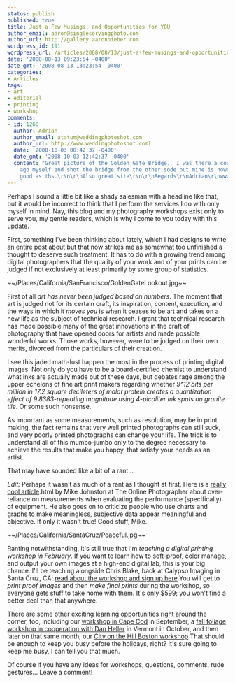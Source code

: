 ```yaml
---
status: publish
published: true
title: Just a Few Musings, and Opportunities for YOU
author_email: aaron@singleservingphoto.com
author_url: http://gallery.aaronbieber.com
wordpress_id: 191
wordpress_url: /articles/2008/08/13/just-a-few-musings-and-opportunities-for-you/
date: '2008-08-13 09:23:54 -0400'
date_gmt: '2008-08-13 13:23:54 -0400'
categories:
- Articles
tags:
- art
- editorial
- printing
- workshop
comments:
- id: 1260
  author: Adrian
  author_email: atatum@weddingphotoshot.com
  author_url: http://www.weddingphotoshot.coml
  date: '2008-10-03 08:42:37 -0400'
  date_gmt: '2008-10-03 12:42:37 -0400'
  content: "Great picture of the Golden Gate Bridge.  I was there a couple of years
    ago myself and shot the bridge from the other sode but mine is nowehere near as
    good as ths.\r\n\r\nAlso great site\r\n\r\nRegards\r\nAdrian\r\nwww.weddingphotoshot.com"
---
```

Perhaps I sound a little bit like a shady salesman with a headline like
that, but it would be incorrect to think that I perform the services I
do with only myself in mind. Nay, this blog and my photography workshops
exist only to serve you, my gentle readers, which is why I come to you
today with this update.

First, something I've been thinking about lately, which I had designs to
write an entire post about but that now strikes me as somewhat too
unfinished a thought to deserve such treatment. It has to do with a
growing trend among digital photographers that the quality of your work
and of your prints can be judged if not exclusively at least primarily
by some group of statistics.

~\~/Places/California/SanFrancisco/GoldenGateLookout.jpg\~\~

First of all *art has never been judged based on numbers*. The moment
that art is judged not for its certain craft, its inspiration, content,
execution, and the ways in which it _moves you_ is when it ceases to
be art and takes on a new life as the subject of technical research. I
grant that technical research has made possible many of the great
innovations in the craft of photography that have opened doors for
artists and made possible wonderful works. Those works, however, were to
be judged on their own merits, divorced from the particulars of their
creation.

I see this jaded math-lust happen the most in the process of printing
digital images. Not only do you have to be a board-certified chemist to
understand what inks are actually made out of these days, but debates
rage among the upper echelons of fine art print makers regarding whether
_9\^12 bits per million in 17.2 square decileters of molar protein
creates a quantization effect of 9.8383-repeating magnitude using
4-picoliter ink spots on granite tile_. Or some such nonsense.

As important as some measurements, such as resolution, may be in print
making, the fact remains that very well printed photographs can still
suck, and very poorly printed photographs can change your life. The
trick is to understand all of this mumbo-jumbo only to the degree
necessary to achieve the results that make you happy, that satisfy your
needs as an artist.

That may have sounded like a bit of a rant...

*Edit:* Perhaps it wasn't as much of a rant as I thought at first.
Here is a [really cool
article](http://theonlinephotographer.typepad.com/the_online_photographer/2008/08/charts-and-grap).html
by Mike Johnston at The Online Photographer about over-reliance on
measurements when evaluating the performance (specifically) of
equipment. He also goes on to criticize people who use charts and graphs
to make meaningless, subjective data appear meaningful and objective. If
only it wasn't true! Good stuff, Mike.

~\~/Places/California/SantaCruz/Peaceful.jpg\~\~

Ranting notwithstanding, it's still true that I'm *teaching a digital
printing workshop in February*. If you want to learn how to soft-proof,
color manage, and output your own images at a high-end digital lab, this
is your big chance. I'll be teaching alongside Chris Blake, back at
Calypso Imaging in Santa Cruz, CA; [read about the workshop and sign up
here](http://artphotoworkshops.com/workshop/2009/February/PrintingWorkflow.)
You will get to *print proof images* and then *make final prints*
during the workshop, so everyone gets stuff to take home with them. It's
only \$599; you won't find a better deal than that anywhere.

There are some other exciting learning opportunities right around the
corner, too, including our [workshop in Cape
Cod](http://artphotoworkshops.com/workshop/2008/September/CapeCod) in
September, a [fall foliage workshop in cooperation with Dan
Heller](http://artphotoworkshops.com/workshop/2008/October/FallColorsInVermont)
in Vermont in October, and then later on that same month, our [City on
the Hill Boston
workshop](http://artphotoworkshops.com/workshop/2008/October/Boston.)
That should be enough to keep you busy before the holidays, right? It's
sure going to keep me busy, I can tell you that much.

Of course if you have any ideas for workshops, questions, comments, rude
gestures... Leave a comment!
